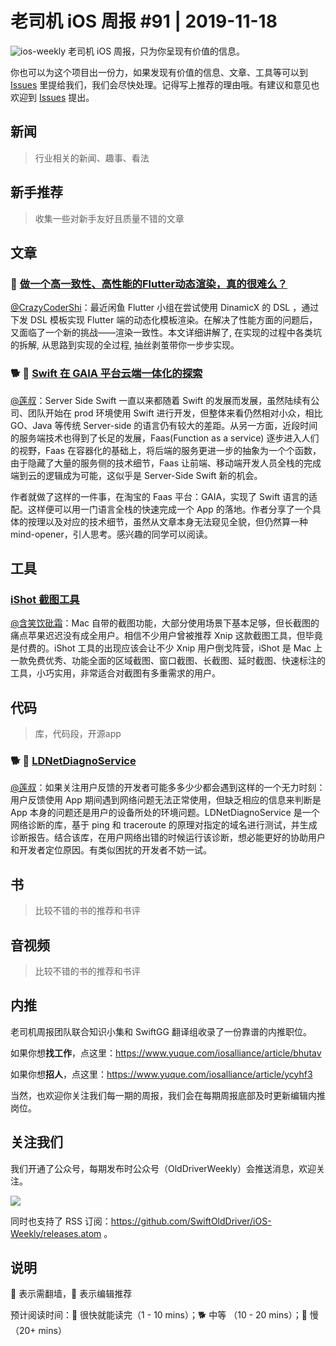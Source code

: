 # 老司机 iOS 周报 #91 | 2019-11-18

![ios-weekly](https://github.com/SwiftOldDriver/iOS-Weekly/blob/master/assets/ios-weekly.png?raw=true)
老司机 iOS 周报，只为你呈现有价值的信息。

你也可以为这个项目出一份力，如果发现有价值的信息、文章、工具等可以到 [Issues](https://github.com/SwiftOldDriver/iOS-Weekly/issues) 里提给我们，我们会尽快处理。记得写上推荐的理由哦。有建议和意见也欢迎到 [Issues](https://github.com/SwiftOldDriver/iOS-Weekly/issues) 提出。

## 新闻

> 行业相关的新闻、趣事、看法

## 新手推荐

> 收集一些对新手友好且质量不错的文章

## 文章

### 🐢 [做一个高一致性、高性能的Flutter动态渲染，真的很难么？](https://mp.weixin.qq.com/s/R6IxJqawwbmlWvlwb3ZXww)

[@CrazyCoderShi](https://github.com/CrazyCoderShi)：最近闲鱼 Flutter 小组在尝试使用 DinamicX 的 DSL ，通过下发 DSL 模板实现 Flutter 端的动态化模板渲染。在解决了性能方面的问题后，又面临了一个新的挑战——渲染一致性。本文详细讲解了, 在实现的过程中各类坑的拆解, 从思路到实现的全过程, 抽丝剥茧带你一步步实现。

### 🐕 🌟 [Swift 在 GAIA 平台云端一体化的探索](https://mp.weixin.qq.com/s/7B2FDBZ_vnvswiYWjLih4Q)
[@莲叔](https://weibo.com/aaaron7)：Server Side Swift 一直以来都随着 Swift 的发展而发展，虽然陆续有公司、团队开始在 prod 环境使用 Swift 进行开发，但整体来看仍然相对小众，相比 GO、Java 等传统 Server-side 的语言仍有较大的差距。从另一方面，近段时间的服务端技术也得到了长足的发展，Faas(Function as a service) 逐步进入人们的视野，Faas 在容器化的基础上，将后端的服务更进一步的抽象为一个个函数，由于隐藏了大量的服务侧的技术细节，Faas 让前端、移动端开发人员全栈的完成端到云的逻辑成为可能，这似乎是 Server-Side Swift 新的机会。

作者就做了这样的一件事，在淘宝的 Faas 平台：GAIA，实现了 Swift 语言的适配。这样便可以用一门语言全栈的快速完成一个 App 的落地。作者分享了一个具体的按理以及对应的技术细节，虽然从文章本身无法窥见全貌，但仍然算一种 mind-opener，引人思考。感兴趣的同学可以阅读。




## 工具

### [iShot 截图工具](https://apps.apple.com/cn/app/ishot-%E6%88%AA%E5%9B%BE-%E9%95%BF%E6%88%AA%E5%9B%BE-%E6%A0%87%E6%B3%A8%E5%B7%A5%E5%85%B7/id1485844094?mt=12)

[@含笑饮砒霜](https://weibo.com/chinafishnews/)：Mac 自带的截图功能，大部分使用场景下基本足够，但长截图的痛点苹果迟迟没有成全用户。相信不少用户曾被推荐 Xnip 这款截图工具，但毕竟是付费的。iShot 工具的出现应该会让不少 Xnip 用户倒戈阵营，iShot 是 Mac 上一款免费优秀、功能全面的区域截图、窗口截图、长截图、延时截图、快速标注的工具，小巧实用，非常适合对截图有多重需求的用户。

## 代码

> 库，代码段，开源app

### 🐕 🌟 [LDNetDiagnoService](https:/github.com/Lede-Inc/LDNetDiagnoService_IOS)
[@莲叔](https://weibo.com/aaaron7)：如果关注用户反馈的开发者可能多多少少都会遇到这样的一个无力时刻：用户反馈使用 App 期间遇到网络问题无法正常使用，但缺乏相应的信息来判断是 App 本身的问题还是用户的设备所处的环境问题。LDNetDiagnoService 是一个网络诊断的库，基于 ping 和 traceroute 的原理对指定的域名进行测试，并生成诊断报告。结合该库，在用户网络出错的时候运行该诊断，想必能更好的协助用户和开发者定位原因。有类似困扰的开发者不妨一试。

## 书

> 比较不错的书的推荐和书评

## 音视频

> 比较不错的书的推荐和书评

## 内推

老司机周报团队联合知识小集和 SwiftGG 翻译组收录了一份靠谱的内推职位。

如果你想**找工作**，点这里：https://www.yuque.com/iosalliance/article/bhutav

如果你想**招人**，点这里：https://www.yuque.com/iosalliance/article/ycyhf3

当然，也欢迎你关注我们每一期的周报，我们会在每期周报底部及时更新编辑内推岗位。

## 关注我们

我们开通了公众号，每期发布时公众号（OldDriverWeekly）会推送消息，欢迎关注。

![](https://github.com/SwiftOldDriver/iOS-Weekly/blob/master/assets/qrcode_for_wechat.jpg?raw=true)

同时也支持了 RSS 订阅：https://github.com/SwiftOldDriver/iOS-Weekly/releases.atom 。

## 说明

🚧 表示需翻墙，🌟 表示编辑推荐

预计阅读时间：🐎 很快就能读完（1 - 10 mins）；🐕 中等 （10 - 20 mins）；🐢 慢（20+ mins）
